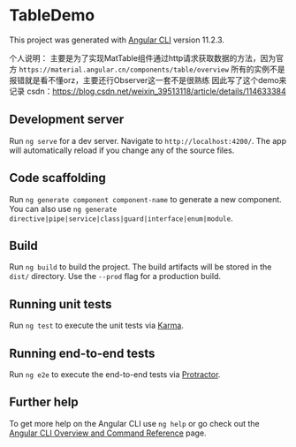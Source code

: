 # TableDemo

This project was generated with [Angular CLI](https://github.com/angular/angular-cli) version 11.2.3.

个人说明：
主要是为了实现MatTable组件通过http请求获取数据的方法，因为官方
`https://material.angular.cn/components/table/overview`
所有的实例不是报错就是看不懂orz，主要还行Observer这一套不是很熟练
因此写了这个demo来记录
csdn：https://blog.csdn.net/weixin_39513118/article/details/114633384
## Development server

Run `ng serve` for a dev server. Navigate to `http://localhost:4200/`. The app will automatically reload if you change any of the source files.

## Code scaffolding

Run `ng generate component component-name` to generate a new component. You can also use `ng generate directive|pipe|service|class|guard|interface|enum|module`.

## Build

Run `ng build` to build the project. The build artifacts will be stored in the `dist/` directory. Use the `--prod` flag for a production build.

## Running unit tests

Run `ng test` to execute the unit tests via [Karma](https://karma-runner.github.io).

## Running end-to-end tests

Run `ng e2e` to execute the end-to-end tests via [Protractor](http://www.protractortest.org/).

## Further help

To get more help on the Angular CLI use `ng help` or go check out the [Angular CLI Overview and Command Reference](https://angular.io/cli) page.
